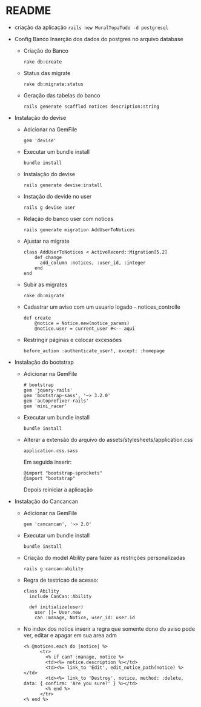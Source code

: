 # README

- criação da aplicação
        ```
        rails new MuralTopaTudo -d postgresql
        ```
- Config Banco
Inserção dos dados do postgres no arquivo database

    - Criação do Banco
        ```
        rake db:create
        ```
    - Status das migrate
        ```
        rake db:migrate:status
        ```
    - Geração das tabelas do banco
        ```
        rails generate scafflod notices description:string
        ```
- Instalação do devise
    - Adicionar na GemFile
        ```
        gem 'devise'
        ```
    - Executar um bundle install
        ```
        bundle install
        ```
    - Instalação do devise
        ```
        rails generate devise:install
        ```
    - Instação do devide no user
        ```
        rails g devise user
        ```
    - Relação do banco user com notices
         ```
        rails generate migration AddUserToNotices
         ```
     - Ajustar na migrate
         ```
         class AddUserToNotices < ActiveRecord::Migration[5.2]
             def change
               add_column :notices, :user_id, :integer
             end
         end
         ```
     - Subir as migrates
         ```
         rake db:migrate
         ```
     - Cadastrar um aviso com um usuario logado - notices_controlle
         ```
         def create
             @notice = Notice.new(notice_params)
             @notice.user = current_user #<-- aqui
         ```
     - Restringir páginas e colocar excessões
         ```
         before_action :authenticate_user!, except: :homepage 
         ```
 - Instalação do bootstrap
     - Adicionar na GemFile
         ```
         # bootstrap
         gem 'jquery-rails'
         gem 'bootstrap-sass', '~> 3.2.0'
         gem 'autoprefixer-rails'
         gem 'mini_racer'
         ```
     - Executar um bundle install
         ```
         bundle install
         ```
     - Alterar a extensão do arquivo do assets/stylesheets/application.css
         ```
         application.css.sass
         ```
         Em seguida inserir:
         ```
         @import "bootstrap-sprockets"
         @import "bootstrap"
         ```
         Depois reiniciar a aplicação
         
 - Instalação do Cancancan
    - Adicionar na GemFile
        ```
        gem 'cancancan', '~> 2.0'
        ```
    - Executar um bundle install
         ```
         bundle install
         ```
    - Criação do model Ability para fazer as restrições personalizadas
         ```
         rails g cancan:ability
         ```
    - Regra de testricao de acesso:
        ```
        class Ability
          include CanCan::Ability
        
          def initialize(user)
            user ||= User.new
            can :manage, Notice, user_id: user.id
        ```
    - No index dos notice inserir a regra que somente dono do aviso pode ver, editar e apagar em sua area adm 
        ```
        <% @notices.each do |notice| %>
              <tr>
                <% if can? :manage, notice %>
                <td><%= notice.description %></td>
                <td><%= link_to 'Edit', edit_notice_path(notice) %></td>
                <td><%= link_to 'Destroy', notice, method: :delete, data: { confirm: 'Are you sure?' } %></td>
                <% end %>
              </tr>
        <% end %>
        ```
    